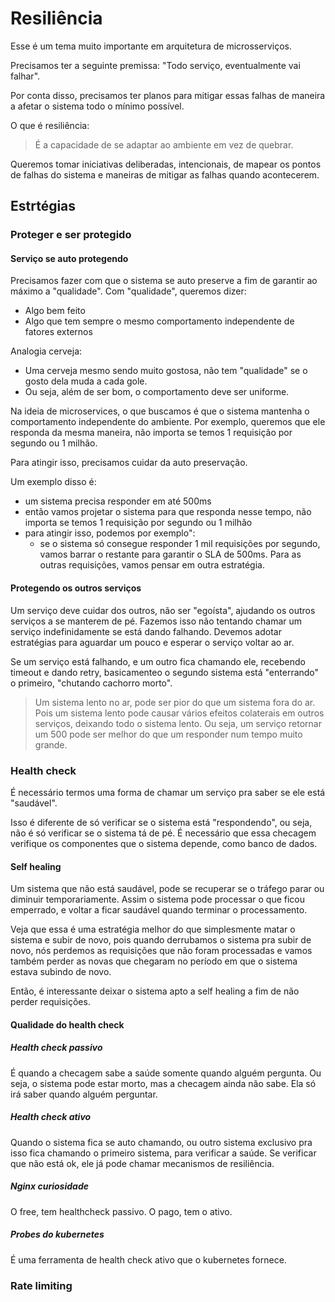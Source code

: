 # Resiliência
Esse é um tema muito importante em arquitetura de microsserviços.

Precisamos ter a seguinte premissa:
"Todo serviço, eventualmente vai falhar".

Por conta disso, precisamos ter planos para mitigar essas falhas de maneira a afetar o sistema todo o mínimo possível.

O que é resiliência:
> É a capacidade de se adaptar ao ambiente em vez de quebrar.

Queremos tomar iniciativas deliberadas, intencionais, de mapear os pontos de falhas do sistema e maneiras de mitigar as falhas quando acontecerem.

## Estrtégias

### Proteger e ser protegido
#### Serviço se auto protegendo
Precisamos fazer com que o sistema se auto preserve a fim de garantir ao máximo a "qualidade".
Com "qualidade", queremos dizer:
 - Algo bem feito
 - Algo que tem sempre o mesmo comportamento independente de fatores externos

Analogia cerveja:
 - Uma cerveja mesmo sendo muito gostosa, não tem "qualidade" se o gosto dela muda a cada gole.
 - Ou seja, além de ser bom, o comportamento deve ser uniforme.

Na ideia de microservices, o que buscamos é que o sistema mantenha o comportamento independente do ambiente. Por exemplo, queremos que ele responda da mesma maneira, não importa se temos 1 requisição por segundo ou 1 milhão.

Para atingir isso, precisamos cuidar da auto preservação.

Um exemplo disso é:
 - um sistema precisa responder em até 500ms
 - então vamos projetar o sistema para que responda nesse tempo, não importa se temos 1 requisição por segundo ou 1 milhão
 - para atingir isso, podemos por exemplo":
    - se o sistema só consegue responder 1 mil requisições por segundo, vamos barrar o restante para garantir o SLA de 500ms. Para as outras requisições, vamos pensar em outra estratégia.

#### Protegendo os outros serviços
Um serviço deve cuidar dos outros, não ser "egoísta", ajudando os outros serviços a se manterem de pé.
Fazemos isso não tentando chamar um serviço indefinidamente se está dando falhando. Devemos adotar estratégias para aguardar um pouco e esperar o serviço voltar ao ar.

Se um serviço está falhando, e um outro fica chamando ele, recebendo timeout e dando retry, basicamenteo o segundo sistema está "enterrando" o primeiro, "chutando cachorro morto".

> Um sistema lento no ar, pode ser pior do que um sistema fora do ar. Pois um sistema lento pode causar vários efeitos colaterais em outros serviços, deixando todo o sistema lento. Ou seja, um serviço retornar um 500 pode ser melhor do que um responder num tempo muito grande.

### Health check
É necessário termos uma forma de chamar um serviço pra saber se ele está "saudável".

Isso é diferente de só verificar se o sistema está "respondendo", ou seja, não é só verificar se o sistema tá de pé. É necessário que essa checagem verifique os componentes que o sistema depende, como banco de dados. 

#### Self healing
Um sistema que não está saudável, pode se recuperar se o tráfego parar ou diminuir temporariamente. Assim o sistema pode processar o que ficou emperrado, e voltar a ficar saudável quando terminar o processamento.

Veja que essa é uma estratégia melhor do que simplesmente matar o sistema e subir de novo, pois quando derrubamos o sistema pra subir de novo, nós perdemos as requisições que não foram processadas e vamos também perder as novas que chegaram no período em que o sistema estava subindo de novo.

Então, é interessante deixar o sistema apto a self healing a fim de não perder requisições.

#### Qualidade do health check
##### Health check passivo
É quando a checagem sabe a saúde somente quando alguém pergunta. Ou seja, o sistema pode estar morto, mas a checagem ainda não sabe. Ela só irá saber quando alguém perguntar.

##### Health check ativo
Quando o sistema fica se auto chamando, ou outro sistema exclusivo pra isso fica chamando o primeiro sistema, para verificar a saúde. Se verificar que não está ok, ele já pode chamar mecanismos de resiliência.

##### Nginx curiosidade
O free, tem healthcheck passivo. O pago, tem o ativo.

##### Probes do kubernetes
É uma ferramenta de health check ativo que o kubernetes fornece.

### Rate limiting